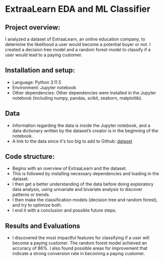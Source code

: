 # ExtraaLearn EDA and ML Classifier

## Project overview:
I analyzed a dataset of ExtraaLearn, an online education company, to determine the likelihood a user would become a potential buyer or not. I created a decision tree model and a random forest model to classify if a user would lead to a paying customer.

## Installation and setup:
- Language: Python 3.11.5
- Environment: Jupyter notebook
- Other dependencies: Other dependencies were installed in the Jupyter notebook (including numpy, pandas, scikit, seaborn, matplotlib).

## Data
 - Information regarding the data is inside the Jupyter notebook, and a data dictionary written by the dataset’s creator is in the beginning of the notebook.
 - A link to the data since it's too big to add to Github: [dataset](https://drive.google.com/file/d/1XahZcR287ke7j48I7-oj0KzmmwSSvA3Y/view?usp=drive_link)

## Code structure:
 - Begins with an overview of ExtraaLearn and the dataset.
- This is followed by installing necessary dependencies and loading in the dataset.
- I then get a better understanding of the data before doing exploratory data analysis, using univariate and bivariate analysis to discover patterns or trends. 
- I then make the classification models (decision tree and random forest), and try to optimize both.
- I end it with a conclusion and possible future steps.

## Results and Evaluations
- I discovered the most impactful features for classifying if a user will become a paying customer. The random forest model achieved an accuracy of 86%. I also found possible areas for improvement that indicate a strong conversion rate in becoming a paying customer.
